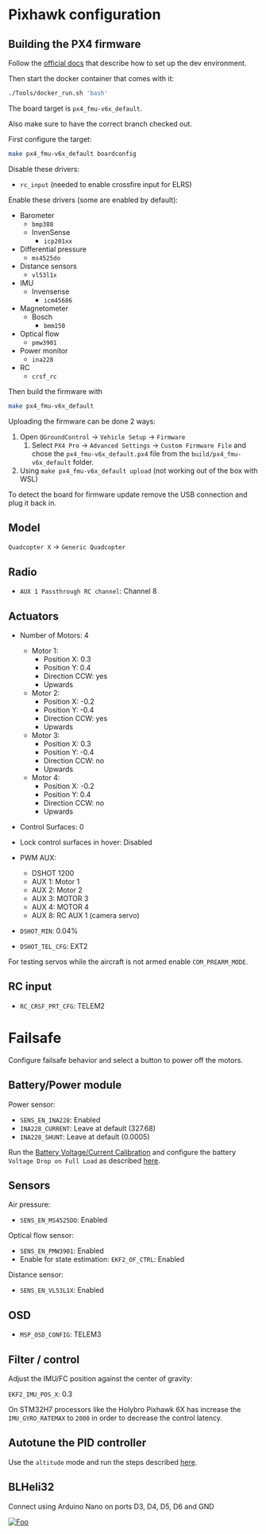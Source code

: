 # Pixhawk configuration

## Building the PX4 firmware

Follow the [official docs](https://docs.px4.io/main/en/dev_setup/getting_started.html) that describe how to set up the dev environment.

Then start the docker container that comes with it:

```bash
./Tools/docker_run.sh 'bash'
```

The board target is `px4_fmu-v6x_default`.

Also make sure to have the correct branch checked out.

First configure the target:

```bash
make px4_fmu-v6x_default boardconfig
```

Disable these drivers:
- `rc_input` (needed to enable crossfire input for ELRS)

Enable these drivers (some are enabled by default):
- Barometer
  - `bmp388`
  - InvenSense
    - `icp201xx`
- Differential pressure
  - `ms4525do`
- Distance sensors
  - `vl53l1x`
- IMU
  - Invensense
    - `icm45686`
- Magnetometer
  - Bosch
    - `bmm150`
- Optical flow
  - `pmw3901`
- Power monitor
  - `ina228`
- RC
  - `crsf_rc`


Then build the firmware with

```bash
make px4_fmu-v6x_default
```

Uploading the firmware can be done 2 ways:
1. Open `QGroundControl` -> `Vehicle Setup` -> `Firmware`
   1. Select `PX4 Pro` -> `Advanced Settings` -> `Custom Firmware File` and chose the `px4_fmu-v6x_default.px4` file from the `build/px4_fmu-v6x_default` folder.
2. Using `make px4_fmu-v6x_default upload` (not working out of the box with WSL)

To detect the board for firmware update remove the USB connection and plug it back in.

## Model

`Quadcopter X` -> `Generic Quadcopter`

## Radio

- `AUX 1 Passthrough RC channel`: Channel 8

## Actuators

- Number of Motors: 4
  - Motor 1: 
    - Position X: 0.3
    - Position Y: 0.4
    - Direction CCW: yes
    - Upwards
  - Motor 2: 
    - Position X: -0.2
    - Position Y: -0.4
    - Direction CCW: yes
    - Upwards
  - Motor 3: 
    - Position X: 0.3
    - Position Y: -0.4
    - Direction CCW: no
    - Upwards
  - Motor 4: 
    - Position X: -0.2
    - Position Y: 0.4
    - Direction CCW: no
    - Upwards

- Control Surfaces: 0
- Lock control surfaces in hover: Disabled

- PWM AUX:
  - DSHOT 1200
  - AUX 1: Motor 1
  - AUX 2: Motor 2
  - AUX 3: MOTOR 3
  - AUX 4: MOTOR 4
  - AUX 8: RC AUX 1 (camera servo)

- `DSHOT_MIN`: 0.04%
- `DSHOT_TEL_CFG`: EXT2

For testing servos while the aircraft is not armed enable `COM_PREARM_MODE`.

## RC input

- `RC_CRSF_PRT_CFG`: TELEM2

# Failsafe

Configure failsafe behavior and select a button to power off the motors.

## Battery/Power module

Power sensor:
- `SENS_EN_INA228`: Enabled
- `INA228_CURRENT`: Leave at default (327.68)
- `INA228_SHUNT`: Leave at default (0.0005)

Run the [Battery Voltage/Current Calibration](https://docs.qgroundcontrol.com/master/en/qgc-user-guide/setup_view/power.html) and configure the battery `Voltage Drop on Full Load` as described [here](https://docs.qgroundcontrol.com/master/en/qgc-user-guide/setup_view/power.html#advanced-power-settings).

## Sensors

Air pressure:
- `SENS_EN_MS4525DO`: Enabled

Optical flow sensor:
- `SENS_EN_PMW3901`: Enabled
- Enable for state estimation: `EKF2_OF_CTRL`: Enabled

Distance sensor:
- `SENS_EN_VL53L1X`: Enabled

## OSD

- `MSP_OSD_CONFIG`: TELEM3

## Filter / control

Adjust the IMU/FC position against the center of gravity:

`EKF2_IMU_POS_X`: 0.3

On STM32H7 processors like the Holybro Pixhawk 6X has increase the `IMU_GYRO_RATEMAX` to `2000` in order to decrease the control latency.

## Autotune the PID controller

Use the `altitude` mode and run the steps described [here](https://docs.px4.io/main/en/config/autotune_mc.html).

## BLHeli32

Connect using Arduino Nano on ports D3, D4, D5, D6 and GND

[![Foo](./blheli32.png)](./blheli32.png)
